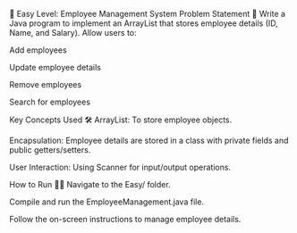 🎯 Easy Level: Employee Management System
Problem Statement 📝
Write a Java program to implement an ArrayList that stores employee details (ID, Name, and Salary). Allow users to:

Add employees

Update employee details

Remove employees

Search for employees

Key Concepts Used 🛠️
ArrayList: To store employee objects.

Encapsulation: Employee details are stored in a class with private fields and public getters/setters.

User Interaction: Using Scanner for input/output operations.

How to Run 🏃‍♂️
Navigate to the Easy/ folder.

Compile and run the EmployeeManagement.java file.

Follow the on-screen instructions to manage employee details.
